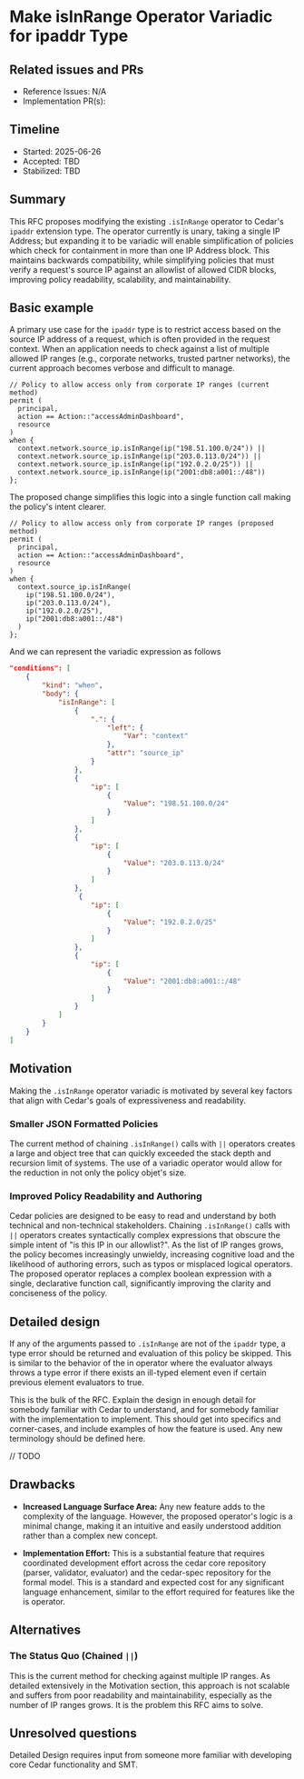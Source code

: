 # Make isInRange Operator Variadic for ipaddr Type

## Related issues and PRs

- Reference Issues: N/A
- Implementation PR(s): 

## Timeline

- Started: 2025-06-26
- Accepted: TBD
- Stabilized: TBD

## Summary

This RFC proposes modifying the existing `.isInRange` operator to Cedar's `ipaddr` extension type. The operator currently is unary, taking a single IP Address; but expanding it to be variadic will enable simplification of policies which check for containment in more than one IP Address block. This maintains backwards compatibility, while simplifying policies that must verify a request's source IP against an allowlist of allowed CIDR blocks, improving policy readability, scalability, and maintainability.

## Basic example

A primary use case for the `ipaddr` type is to restrict access based on the source IP address of a request, which is often provided in the request context. When an application needs to check against a list of multiple allowed IP ranges (e.g., corporate networks, trusted partner networks), the current approach becomes verbose and difficult to manage. 

```
// Policy to allow access only from corporate IP ranges (current method)
permit (
  principal,
  action == Action::"accessAdminDashboard",
  resource
)
when {
  context.network.source_ip.isInRange(ip("198.51.100.0/24")) ||
  context.network.source_ip.isInRange(ip("203.0.113.0/24")) ||
  context.network.source_ip.isInRange(ip("192.0.2.0/25")) ||
  context.network.source_ip.isInRange(ip("2001:db8:a001::/48"))
};
```

The proposed change simplifies this logic into a single function call making the policy's intent clearer.

```
// Policy to allow access only from corporate IP ranges (proposed method)
permit (
  principal,
  action == Action::"accessAdminDashboard",
  resource
)
when {
  context.source_ip.isInRange(
    ip("198.51.100.0/24"),
    ip("203.0.113.0/24"),
    ip("192.0.2.0/25"),
    ip("2001:db8:a001::/48")
  )
};
```

And we can represent the variadic expression as follows 
```json
"conditions": [
    {
        "kind": "when",
        "body": {
            "isInRange": [
                {
                    ".": {
                        "left": {
                            "Var": "context"
                        },
                        "attr": "source_ip"
                    }
                },
                {
                    "ip": [
                        {
                            "Value": "198.51.100.0/24"
                        }
                    ]
                },
                {
                    "ip": [
                        {
                            "Value": "203.0.113.0/24"
                        }
                    ]
                },
                 {
                    "ip": [
                        {
                            "Value": "192.0.2.0/25"
                        }
                    ]
                },
                {
                    "ip": [
                        {
                            "Value": "2001:db8:a001::/48"
                        }
                    ]
                }
            ]
        }
    }
]
```

## Motivation
Making the `.isInRange` operator variadic is motivated by several key factors that align with Cedar's goals of expressiveness and readability.

### Smaller JSON Formatted Policies
The current method of chaining `.isInRange()` calls with `||` operators creates a large and object tree that can quickly exceeded the stack depth and recursion limit of systems. The use of a variadic operator would allow for the reduction in not only the policy objet's size.

### Improved Policy Readability and Authoring
Cedar policies are designed to be easy to read and understand by both technical and non-technical stakeholders. Chaining `.isInRange()` calls with `||` operators creates syntactically complex expressions that obscure the simple intent of "is this IP in our allowlist?". As the list of IP ranges grows, the policy becomes increasingly unwieldy, increasing cognitive load and the likelihood of authoring errors, such as typos or misplaced logical operators. The proposed operator replaces a complex boolean expression with a single, declarative function call, significantly improving the clarity and conciseness of the policy.

## Detailed design

If any of the arguments passed to `.isInRange` are not of the `ipaddr` type, a type error should be returned and evaluation of this policy be skipped. This is similar to the behavior of the in operator where the evaluator always throws a type error if there exists an ill-typed element even if certain previous element evaluators to true.


This is the bulk of the RFC. Explain the design in enough detail for somebody familiar with Cedar to understand, and for somebody familiar with the implementation to implement. This should get into specifics and corner-cases, and include examples of how the feature is used. Any new terminology should be defined here.

// TODO

## Drawbacks

* __Increased Language Surface Area:__ Any new feature adds to the complexity of the language. However, the proposed operator's logic is a minimal change, making it an intuitive and easily understood addition rather than a complex new concept.

* __Implementation Effort:__ This is a substantial feature that requires coordinated development effort across the cedar core repository (parser, validator, evaluator) and the cedar-spec repository for the formal model. This is a standard and expected cost for any significant language enhancement, similar to the effort required for features like the is operator.   

## Alternatives

### The Status Quo (Chained `||`)
This is the current method for checking against multiple IP ranges. As detailed extensively in the Motivation section, this approach is not scalable and suffers from poor readability and maintainability, especially as the number of IP ranges grows. It is the problem this RFC aims to solve.

## Unresolved questions
Detailed Design requires input from someone more familiar with developing core Cedar functionality and SMT.
